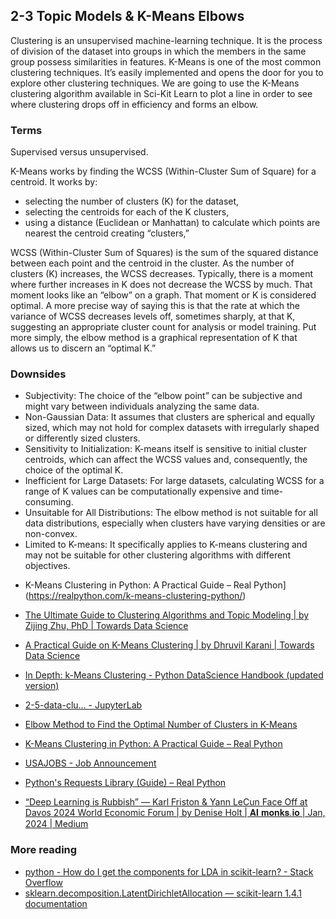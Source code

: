 ## 2-3 Topic Models & K-Means Elbows

Clustering is an unsupervised machine-learning technique. It is the process of division of the dataset into groups in which the members in the same group possess similarities in features. K-Means is one of the most common clustering techniques. It’s easily implemented and opens the door for you to explore other clustering techniques. We are going to use the K-Means clustering algorithm available in Sci-Kit Learn to plot a line in order to see where clustering drops off in efficiency and forms an elbow.

### Terms

Supervised versus unsupervised. 

K-Means works by finding the WCSS (Within-Cluster Sum of Square) for a centroid. It works by:

- selecting the number of clusters (K) for the dataset,
- selecting the centroids for each of the K clusters,
- using a distance (Euclidean or Manhattan) to calculate which points are nearest the centroid creating “clusters,”

WCSS (Within-Cluster Sum of Squares) is the sum of the squared distance between each point and the centroid in the cluster. As the number of clusters (K) increases, the WCSS decreases. Typically, there is a moment where further increases in K does not decrease the WCSS by much. That moment looks like an “elbow” on a graph. That moment or K is considered optimal. A more precise way of saying this is that the rate at which the variance of WCSS decreases levels off, sometimes sharply, at that K, suggesting an appropriate cluster count for analysis or model training. Put more simply, the elbow method is a graphical representation of K that allows us to discern an “optimal K.”

### Downsides

- Subjectivity: The choice of the “elbow point” can be subjective and might vary between individuals analyzing the same data.
- Non-Gaussian Data: It assumes that clusters are spherical and equally sized, which may not hold for complex datasets with irregularly shaped or differently sized clusters.
- Sensitivity to Initialization: K-means itself is sensitive to initial cluster centroids, which can affect the WCSS values and, consequently, the choice of the optimal K.
- Inefficient for Large Datasets: For large datasets, calculating WCSS for a range of K values can be computationally expensive and time-consuming.
- Unsuitable for All Distributions: The elbow method is not suitable for all data distributions, especially when clusters have varying densities or are non-convex.
- Limited to K-means: It specifically applies to K-means clustering and may not be suitable for other clustering algorithms with different objectives.



* K-Means Clustering in Python: A Practical Guide – Real Python](https://realpython.com/k-means-clustering-python/)
* [The Ultimate Guide to Clustering Algorithms and Topic Modeling | by Zijing Zhu, PhD | Towards Data Science](https://towardsdatascience.com/wthe-ultimate-guide-to-clustering-algorithms-and-topic-modeling-4f7757c115)
* [A Practical Guide on K-Means Clustering | by Dhruvil Karani | Towards Data Science](https://towardsdatascience.com/a-practical-guide-on-k-means-clustering-ca3bef3c853d)
* [In Depth: k-Means Clustering - Python DataScience Handbook (updated version)](https://marcelmaatkamp.github.io/PythonDataScienceHandbook/notebooks/05.11-K-Means/#k-means-algorithm-expectationmaximization)
* [2-5-data-clu… - JupyterLab](http://localhost:8888/lab/tree/Developer/text-as-data/notebooks/2-5-data-clustering.ipynb)

* [Elbow Method to Find the Optimal Number of Clusters in K-Means](https://www.analyticsvidhya.com/blog/2021/01/in-depth-intuition-of-k-means-clustering-algorithm-in-machine-learning/)
* [K-Means Clustering in Python: A Practical Guide – Real Python](https://realpython.com/k-means-clustering-python/)
* [USAJOBS - Job Announcement](https://www.usajobs.gov/job/778460800?share=linkedin)
* [Python's Requests Library (Guide) – Real Python](https://realpython.com/python-requests/?utm\_source=notification\_summary&utm\_medium=email&utm\_campaign=2024-03-05)
* [“Deep Learning is Rubbish” — Karl Friston & Yann LeCun Face Off at Davos 2024 World Economic Forum | by Denise Holt | 𝐀𝐈 𝐦𝐨𝐧𝐤𝐬.𝐢𝐨 | Jan, 2024 | Medium](https://medium.com/aimonks/deep-learning-is-rubbish-karl-friston-yann-lecun-face-off-at-davos-2024-world-economic-forum-494e82089d22)



### More reading

* [python - How do I get the components for LDA in scikit-learn? - Stack Overflow](https://stackoverflow.com/questions/13973096/how-do-i-get-the-components-for-lda-in-scikit-learn)
* [sklearn.decomposition.LatentDirichletAllocation — scikit-learn 1.4.1 documentation](https://scikit-learn.org/stable/modules/generated/sklearn.decomposition.LatentDirichletAllocation.html#sklearn.decomposition.LatentDirichletAllocation)
